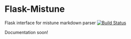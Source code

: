 Flask-Mistune
=============

Flask interface for mistune markdown parser
[![Build Status](https://travis-ci.org/ellisonleao/flask-mistune.svg?branch=master)](https://travis-ci.org/ellisonleao/flask-mistune)

Documentation soon!
